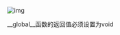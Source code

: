 ![img](https://img2018.cnblogs.com/blog/1093303/201809/1093303-20180919123125957-1702896390.png)

__global__函数的返回值必须设置为void

